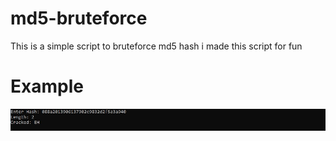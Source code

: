 # md5-bruteforce
This is a simple script to bruteforce md5 hash i made this script for fun
# Example

<img src="https://github.com/EH30/md5-bruteforce/blob/master/example.JPG" />
